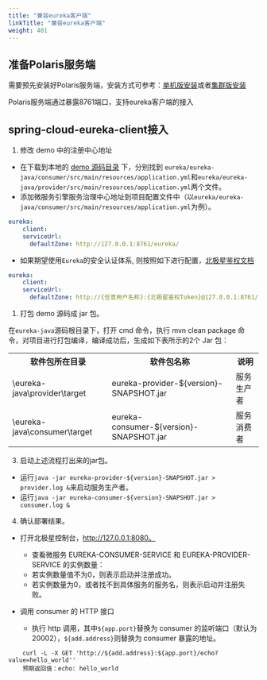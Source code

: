 ```yaml
---
title: "兼容eureka客户端"
linkTitle: "兼容eureka客户端"
weight: 401
---
```



## 准备Polaris服务端

需要预先安装好Polaris服务端，安装方式可参考：[单机版安装](https://polarismesh.cn/zh/doc/快速入门/安装服务端/安装单机版.html#单机版安装)或者[集群版安装](https://polarismesh.cn/zh/doc/快速入门/安装服务端/安装集群版.html#集群版安装)

Polaris服务端通过暴露8761端口，支持eureka客户端的接入

## spring-cloud-eureka-client接入

1. 修改 demo 中的注册中心地址

  - 在下载到本地的 [demo 源码目录](https://github.com/polarismesh/examples/tree/main/eureka/eureka-java) 下，分别找到
`eureka/eureka-java/consumer/src/main/resources/application.yml`和`eureka/eureka-java/provider/src/main/resources/application.yml`两个文件。
  - 添加微服务引擎服务治理中心地址到项目配置文件中（以`eureka/eureka-java/consumer/src/main/resources/application.yml`为例）。
```yaml
eureka:
    client:
    serviceUrl:
      defaultZone: http://127.0.0.1:8761/eureka/
```

  - 如果期望使用`Eureka`的安全认证体系, 则按照如下进行配置，[北极星鉴权文档](../%E9%89%B4%E6%9D%83%E6%8E%A7%E5%88%B6/%E6%A6%82%E8%BF%B0.md)
```yaml
eureka:
    client:
    serviceUrl:
      defaultZone: http://{任意用户名称}:{北极星鉴权Token}@127.0.0.1:8761/eureka/
```

1. 打包 demo 源码成 jar 包。

 在`eureka-java`源码根目录下，打开 cmd 命令，执行 mvn clean package 命令，对项目进行打包编译，编译成功后，生成如下表所示的2个 Jar 包：
<table>
<tr>
<th>软件包所在目录</th>
<th>软件包名称</th>
<th>说明</th>
</tr>
<tr>
<td>\eureka-java\provider\target</td>
<td>eureka-provider-${version}-SNAPSHOT.jar</td>
<td>服务生产者</td>
</tr>
<tr>
<td>\eureka-java\consumer\target</td>
<td>eureka-consumer-${version}-SNAPSHOT.jar</td>
<td>服务消费者</td>
</tr>
</table>

3. 启动上述流程打出来的jar包。

- 运行```java -jar eureka-provider-${version}-SNAPSHOT.jar > provider.log &```来启动服务生产者。
- 运行```java -jar eureka-consumer-${version}-SNAPSHOT.jar > consumer.log &```

4. 确认部署结果。

 - 打开北极星控制台，http://127.0.0.1:8080。
    - 查看微服务 EUREKA-CONSUMER-SERVICE 和 EUREKA-PROVIDER-SERVICE 的实例数量：
    - 若实例数量值不为0，则表示启动并注册成功。
    - 若实例数量为0，或者找不到具体服务的服务名，则表示启动并注册失败。

 - 调用 consumer 的 HTTP 接口
    - 执行 http 调用，其中`${app.port}`替换为 consumer 的监听端口（默认为20002），`${add.address}`则替换为 consumer 暴露的地址。
```shell
    curl -L -X GET 'http://${add.address}:${app.port}/echo?value=hello_world''
    预期返回值：echo: hello_world
```



